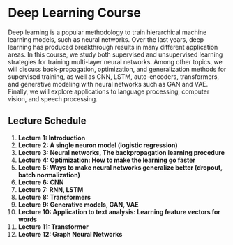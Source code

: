 # Deep Learning Course

Deep learning is a popular methodology to train hierarchical machine learning models, such as neural networks. Over the last years, deep learning has produced breakthrough results in many different application areas. In this course, we study both supervised and unsupervised learning strategies for training multi-layer neural networks. Among other topics, we will discuss back-propagation, optimization, and generalization methods for supervised training, as well as CNN, LSTM, auto-encoders, transformers, and generative modeling with neural networks such as GAN and VAE. Finally, we will explore applications to language processing, computer vision, and speech processing.

## Lecture Schedule

1. **Lecture 1: Introduction**
2. **Lecture 2: A single neuron model (logistic regression)**
3. **Lecture 3: Neural networks, The backpropagation learning procedure**
4. **Lecture 4: Optimization: How to make the learning go faster**
5. **Lecture 5: Ways to make neural networks generalize better (dropout, batch normalization)**
6. **Lecture 6: CNN**
7. **Lecture 7: RNN, LSTM**
8. **Lecture 8: Transformers**
9. **Lecture 9: Generative models, GAN, VAE**
10. **Lecture 10: Application to text analysis: Learning feature vectors for words**
11. **Lecture 11: Transformer**
12. **Lecture 12: Graph Neural Networks**
